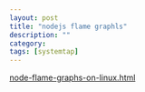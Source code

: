 ```yaml
---
layout: post
title: "nodejs flame graphls"
description: ""
category: 
tags: [systemtap]
---
```




[node-flame-graphs-on-linux.html](http://www.brendangregg.com/blog/2014-09-17/node-flame-graphs-on-linux.html)